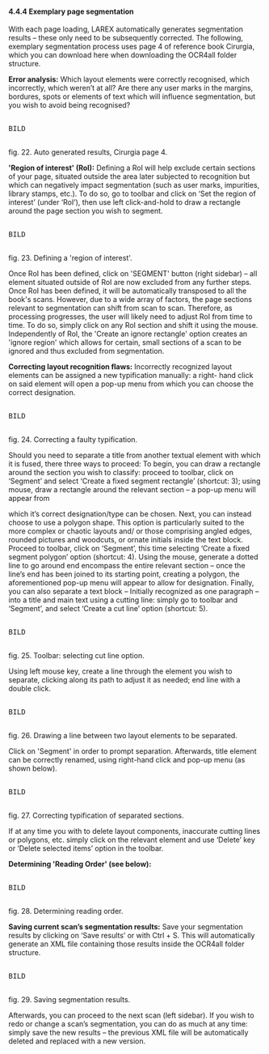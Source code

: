 #### 4.4.4	Exemplary page segmentation

With each page loading, LAREX automatically generates segmentation results – these only need to be subsequently corrected. The following, exemplary segmentation process uses page 4 of reference book Cirurgia, which you can download here when downloading the OCR4all folder structure.

**Error analysis:** Which layout elements were correctly recognised, which incorrectly, which weren’t at all? Are there any user marks in the margins, bordures, spots or elements of text which will influence segmentation, but you wish to avoid being recognised?

<pre>

BILD

</pre>

fig. 22. Auto generated results, Cirurgia page 4.
 
**'Region of interest' (RoI):** Defining a RoI will help exclude certain sections of your page, situated outside the area later subjected to recognition but which can negatively impact segmentation (such as user marks, impurities, library stamps, etc.). To do so, go to toolbar and click on ‘Set the region of interest’ (under ‘RoI’), then use left click-and-hold to draw a rectangle around the page section you wish to segment.

<pre>

BILD

</pre>

fig. 23. Defining a 'region of interest'.

Once RoI has been defined, click on 'SEGMENT' button (right sidebar) – all element situated outside of RoI are now excluded from any further steps. Once RoI has been defined, it will be automatically transposed to all the book's scans. However, due to a wide array of factors, the page sections relevant to segmentation can shift from scan to scan. Therefore, as processing progresses, the user will likely need to adjust RoI from time to time. To do so, simply click on any RoI section and shift it using the mouse. Independently of RoI, the 'Create an ignore rectangle' option creates an 'ignore region' which allows for certain, small sections of a scan to be ignored and thus excluded from segmentation.

**Correcting layout recognition flaws:**
Incorrectly recognized layout elements can be assigned a new typification manually: a right- hand click on said element will open a pop-up menu from which you can choose the correct designation.


<pre>

BILD

</pre>
 
fig. 24. Correcting a faulty typification.

Should you need to separate a title from another textual element with which it is fused, there three ways to proceed:
To begin, you can draw a rectangle around the section you wish to classify: proceed to toolbar, click on ‘Segment’ and select ‘Create a fixed segment rectangle’ (shortcut: 3); using mouse, draw a rectangle around the relevant section – a pop-up menu will appear from
 
which it’s correct designation/type can be chosen. Next, you can instead choose to use a polygon shape. This option is particularly suited to the more complex or chaotic layouts and/ or those comprising angled edges, rounded pictures and woodcuts, or ornate initials inside the text block. Proceed to toolbar, click on ‘Segment’, this time selecting ‘Create a fixed segment polygon’ option (shortcut: 4). Using the mouse, generate a dotted line to go around end encompass the entire relevant section – once the line’s end has been joined to its starting point, creating a polygon, the aforementioned pop-up menu will appear to allow for designation. Finally, you can also separate a text block – Initially recognized as one paragraph – into a title and main text using a cutting line: simply go to toolbar and ‘Segment’, and select ‘Create a cut line’ option (shortcut: 5).


<pre>

BILD

</pre>

fig. 25. Toolbar: selecting cut line option.

Using left mouse key, create a line through the element you wish to separate, clicking along its path to adjust it as needed; end line with a double click.

<pre>

BILD

</pre>
 
fig. 26. Drawing a line between two layout elements to be separated.

Click on 'Segment' in order to prompt separation. Afterwards, title element can be correctly renamed, using right-hand click and pop-up menu (as shown below).

<pre>

BILD

</pre>

fig. 27. Correcting typification of separated sections.

If at any time you with to delete layout components, inaccurate cutting lines or polygons, etc. simply click on the relevant element and use ‘Delete’ key or ‘Delete selected items’ option in the toolbar.
 
**Determining 'Reading Order' (see below):**

<pre>

BILD

</pre>

fig. 28. Determining reading order.

**Saving current scan’s segmentation results:** Save your segmentation results by clicking on ‘Save results’ or with Ctrl + S. This will automatically generate an XML file containing those results inside the OCR4all folder structure.

<pre>

BILD

</pre>

fig. 29. Saving segmentation results.

Afterwards, you can proceed to the next scan (left sidebar). If you wish to redo or change a scan’s segmentation, you can do as much at any time: simply save the new results – the previous XML file will be automatically deleted and replaced with a new version.
